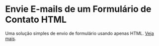 # Envie E-mails de um Formulário de Contato HTML

Uma solução simples de envio de formulário usando apenas HTML. [Veja mais](https://www.youtube.com/tigercodes).
